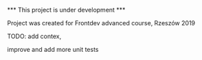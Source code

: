 *** This project is under development ***

Project was created for Frontdev advanced course, Rzeszów 2019

TODO:
add contex,

improve and add more unit tests
